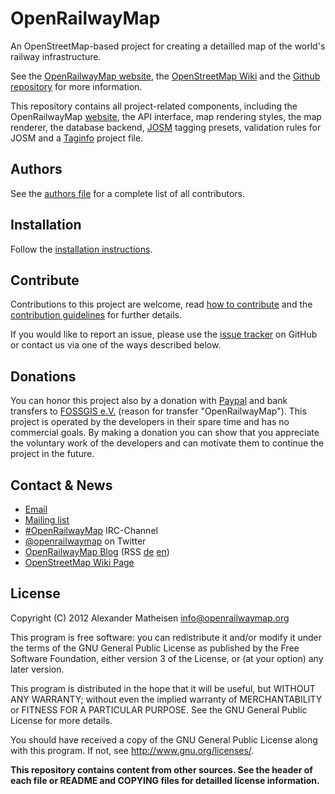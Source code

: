 # OpenRailwayMap

 An OpenStreetMap-based project for creating a detailled map of the world's railway infrastructure.

 See the [OpenRailwayMap website](http://www.openrailwaymap.org/), the [OpenStreetMap Wiki](http://wiki.openrailwaymap.org/) and the [Github repository](https://github.com/openrailwaymap/OpenRailwayMap) for more information.

 This repository contains all project-related components, including the OpenRailwayMap [website](http://www.openrailwaymap.org/), the API interface, map rendering styles, the map renderer, the database backend, [JOSM](http://josm.openstreetmap.de/) tagging presets, validation rules for JOSM and a [Taginfo](http://taginfo.openstreetmap.org/) project file.

## Authors

 See the [authors file](AUTHORS) for a complete list of all contributors.

## Installation

 Follow the [installation instructions](INSTALL.md).

## Contribute

 Contributions to this project are welcome, read [how to contribute](http://www.openrailwaymap.org/contribute.html) and the [contribution guidelines](CONTRIBUTING.md) for further details.

 If you would like to report an issue, please use the [issue tracker](https://github.com/openrailwaymap/OpenRailwayMap/issues) on GitHub or contact us via one of the ways described below.

## Donations

 You can honor this project also by a donation with [Paypal](https://www.paypal.com/cgi-bin/webscr?cmd=_s-xclick&hosted_button_id=9KCKT39N7AGL8) and bank transfers to [FOSSGIS e.V.](http://fossgis.de/) (reason for transfer "OpenRailwayMap"). This project is operated by the developers in their spare time and has no commercial goals. By making a donation you can show that you appreciate the voluntary work of the developers and can motivate them to continue the project in the future.

## Contact & News

 * [Email](mailto:info@openrailwaymap.org)
 * [Mailing list](http://lists.openrailwaymap.org/lists/listinfo/openrailwaymap)
 * [#OpenRailwayMap](http://webchat.oftc.net/?channels=OpenRailwayMap) IRC-Channel
 * [@openrailwaymap](https://twitter.com/openrailwaymap) on Twitter
 * [OpenRailwayMap Blog](http://blog.openrailwaymap.org/) (RSS [de](http://blog.openrailwaymap.org/de.rss) [en](http://blog.openrailwaymap.org/en.rss))
 * [OpenStreetMap Wiki Page](http://wiki.openstreetmap.org/wiki/OpenRailwayMap)

## License

Copyright (C) 2012 Alexander Matheisen <info@openrailwaymap.org>

This program is free software: you can redistribute it and/or modify it under the terms of the GNU General Public License as published by the Free Software Foundation, either version 3 of the License, or (at your option) any later version.

This program is distributed in the hope that it will be useful, but WITHOUT ANY WARRANTY; without even the implied warranty of MERCHANTABILITY or FITNESS FOR A PARTICULAR PURPOSE. See the GNU General Public License for more details.

You should have received a copy of the GNU General Public License along with this program. If not, see http://www.gnu.org/licenses/.

__This repository contains content from other sources. See the header of each file or README and COPYING files for detailled license information.__
